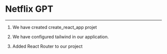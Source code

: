 # Netflix GPT
------------------------------------------------
1. We have created create_react_app projet

2. We have configured tailwind in our application.

3. Added React Router to our project
